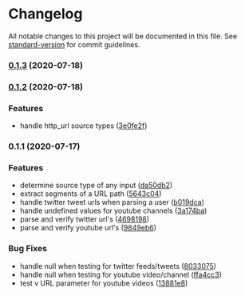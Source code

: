 # Changelog

All notable changes to this project will be documented in this file. See [standard-version](https://github.com/conventional-changelog/standard-version) for commit guidelines.

### [0.1.3](http://critocrito///compare/v0.1.2...v0.1.3) (2020-07-18)

### [0.1.2](http://critocrito///compare/v0.1.1...v0.1.2) (2020-07-18)


### Features

* handle http_url source types ([3e0fe2f](http://critocrito///commit/3e0fe2fe5a086224a21b4a1d3901823e5f0e398b))

### 0.1.1 (2020-07-17)


### Features

* determine source type of any input ([da50db2](http://critocrito///commit/da50db2a9a742651dc648a881655d55ff5430dbf))
* extract segments of a URL path ([5643c04](http://critocrito///commit/5643c046c64dbabc0b1586118c17d248f2c77151))
* handle twitter tweet urls when parsing a user ([b019dca](http://critocrito///commit/b019dcab79eb4492ecd67bc2b84ea3ffb7d8925c))
* handle undefined values for youtube channels ([3a174ba](http://critocrito///commit/3a174baf882ea5d3ce137c1e744378201fbd3441))
* parse and verify twitter url's ([4698198](http://critocrito///commit/469819811b8f555a1e3e5bab92f2f101f6e88298))
* parse and verify youtube url's ([9849eb6](http://critocrito///commit/9849eb6d6d825e417d7726c5e630791ec7d58366))


### Bug Fixes

* handle null when testing for twitter feeds/tweets ([8033075](http://critocrito///commit/80330757280575582e94623b56e8349a7eba5be7))
* handle null when testing for youtube video/channel ([ffa4cc3](http://critocrito///commit/ffa4cc39cbe5a29207bec467b8b7d67f4ba207d8))
* test v URL parameter for youtube videos ([13881e8](http://critocrito///commit/13881e87793ff29f74f6cac443699c6dfba0a576))
